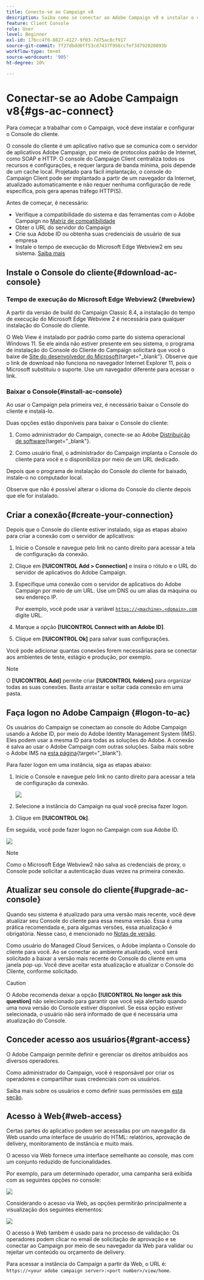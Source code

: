 ```yaml
---
title: Conecte-se ao Campaign v8
description: Saiba como se conectar ao Adobe Campaign v8 e instalar o console em seu computador para facilitar o acesso.
feature: Client Console
role: User
level: Beginner
exl-id: 176cc4f0-8827-4127-9f03-7d75ac8cf917
source-git-commit: 7f27dbdd0ff53cd7437f956ccfef3d792020893b
workflow-type: tm+mt
source-wordcount: '905'
ht-degree: 10%

---
```


# Conectar-se ao Adobe Campaign v8{#gs-ac-connect}

Para começar a trabalhar com o Campaign, você deve instalar e configurar o Console do cliente.

O console do cliente é um aplicativo nativo que se comunica com o servidor de aplicativos Adobe Campaign, por meio de protocolos padrão de Internet, como SOAP e HTTP. O console do Campaign Client centraliza todos os recursos e configurações, e requer largura de banda mínima, pois depende de um cache local. Projetado para fácil implantação, o console do Campaign Client pode ser implantado a partir de um navegador da Internet, atualizado automaticamente e não requer nenhuma configuração de rede específica, pois gera apenas tráfego HTTP(S).

Antes de começar, é necessário:

* Verifique a compatibilidade do sistema e das ferramentas com o Adobe Campaign no [Matriz de compatibilidade](compatibility-matrix.md)
* Obter o URL do servidor do Campaign
* Crie sua Adobe ID ou obtenha suas credenciais de usuário de sua empresa
* Instale o tempo de execução do Microsoft Edge Webview2 em seu sistema. [Saiba mais](#webview)

## Instale o Console do cliente{#download-ac-console}

### Tempo de execução do Microsoft Edge Webview2 {#webview}

A partir da versão de build do Campaign Classic 8.4, a instalação do tempo de execução do Microsoft Edge Webview 2 é necessária para qualquer instalação do Console do cliente.

O Web View é instalado por padrão como parte do sistema operacional Windows 11. Se ele ainda não estiver presente em seu sistema, o programa de instalação do Console do Cliente do Campaign solicitará que você o baixe de [Site do desenvolvedor do Microsoft](http://www.adobe.com/go/acc-ms-webview2-runtime-download_br){target="_blank"}. Observe que o link de download não funciona no navegador Internet Explorer 11, pois o Microsoft substituiu o suporte. Use um navegador diferente para acessar o link.

### Baixar o Console{#install-ac-console}

Ao usar o Campaign pela primeira vez, é necessário baixar o Console do cliente e instalá-lo.

Duas opções estão disponíveis para baixar o Console do cliente:

1. Como administrador do Campaign, conecte-se ao Adobe [Distribuição de software](https://experience.adobe.com/#/downloads/content/software-distribution/br/campaign.html){target="_blank"}.

1. Como usuário final, o administrador do Campaign implanta o Console do cliente para você e o disponibiliza por meio de um URL dedicado.

Depois que o programa de instalação do Console do cliente for baixado, instale-o no computador local.

Observe que não é possível alterar o idioma do Console do cliente depois que ele for instalado.

## Criar a conexão{#create-your-connection}

Depois que o Console do cliente estiver instalado, siga as etapas abaixo para criar a conexão com o servidor de aplicativos:

1. Inicie o Console e navegue pelo link no canto direito para acessar a tela de configuração da conexão.

1. Clique em **[!UICONTROL Add > Connection]** e insira o rótulo e o URL do servidor de aplicativos do Adobe Campaign.

1. Especifique uma conexão com o servidor de aplicativos do Adobe Campaign por meio de um URL. Use um DNS ou um alias da máquina ou seu endereço IP.

   Por exemplo, você pode usar a variável [`https://<machine>.<domain>.com`](https://myserver.adobe.com) digite URL.

1. Marque a opção **[!UICONTROL Connect with an Adobe ID]**.

1. Clique em **[!UICONTROL Ok]** para salvar suas configurações.

Você pode adicionar quantas conexões forem necessárias para se conectar aos ambientes de teste, estágio e produção, por exemplo.

>[!NOTE]
>
>O **[!UICONTROL Add]** permite criar **[!UICONTROL folders]** para organizar todas as suas conexões. Basta arrastar e soltar cada conexão em uma pasta.

## Faça logon no Adobe Campaign {#logon-to-ac}

Os usuários do Campaign se conectam ao console do Adobe Campaign usando a Adobe ID, por meio do Adobe Identity Management System (IMS). Eles podem usar a mesma ID para todas as soluções do Adobe. A conexão é salva ao usar o Adobe Campaign com outras soluções. Saiba mais sobre o Adobe IMS na [esta página](https://helpx.adobe.com/br/enterprise/using/identity.html){target="_blank"}.

Para fazer logon em uma instância, siga as etapas abaixo:

1. Inicie o Console e navegue pelo link no canto direito para acessar a tela de configuração da conexão.

   ![](assets/connectToCampaign.png)

1. Selecione a instância do Campaign na qual você precisa fazer logon.

1. Clique em **[!UICONTROL Ok]**.

Em seguida, você pode fazer logon no Campaign com sua Adobe ID.

![](assets/adobeID.png)

>[!NOTE]
>
>Como o Microsoft Edge Webview2 não salva as credenciais de proxy, o Console pode solicitar a autenticação duas vezes na primeira conexão.

## Atualizar seu console do cliente{#upgrade-ac-console}

Quando seu sistema é atualizado para uma versão mais recente, você deve atualizar seu Console do cliente para essa mesma versão. Essa é uma prática recomendada e, para algumas versões, essa atualização é obrigatória. Nesse caso, é mencionado no [Notas de versão](release-notes.md).

Como usuário do Managed Cloud Services, o Adobe implanta o Console do cliente para você. Ao se conectar ao ambiente atualizado, você será solicitado a baixar a versão mais recente do Console do cliente em uma janela pop-up. Você deve aceitar esta atualização e atualizar o Console do Cliente, conforme solicitado.

>[!CAUTION]
>
>O Adobe recomenda deixar a opção **[!UICONTROL No longer ask this question]** não selecionado para garantir que você seja alertado quando uma nova versão do Console estiver disponível. Se essa opção estiver selecionada, o usuário não será informado de que é necessária uma atualização do Console.


## Conceder acesso aos usuários{#grant-access}

O Adobe Campaign permite definir e gerenciar os direitos atribuídos aos diversos operadores.

Como administrador do Campaign, você é responsável por criar os operadores e compartilhar suas credenciais com os usuários.

Saiba mais sobre os usuários e como definir suas permissões em [esta seção](gs-permissions.md).


## Acesso à Web{#web-access}

Certas partes do aplicativo podem ser acessadas por um navegador da Web usando uma interface de usuário do HTML: relatórios, aprovação de delivery, monitoramento de instância e muito mais.

O acesso via Web fornece uma interface semelhante ao console, mas com um conjunto reduzido de funcionalidades.

Por exemplo, para um determinado operador, uma campanha será exibida com as seguintes opções no console:

![](assets/campaign-from-console.png)

Considerando o acesso via Web, as opções permitirão principalmente a visualização dos seguintes elementos:

![](assets/campaign-from-web.png)

O acesso à Web também é usado para no processo de validação: Os operadores podem clicar no email de solicitação de aprovação e se conectar ao Campaign por meio de seu navegador da Web para validar ou rejeitar um conteúdo ou orçamento de delivery.

Para acessar a instância do Campaign a partir da Web, o URL é:  `https://<your adobe campaign server>:<port number>/view/home`.
